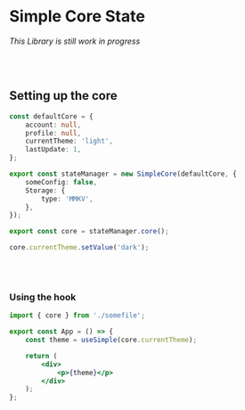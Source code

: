 # Simple Core State

_This Library is still work in progress_

<br>
<br>

## **Setting up the core**

```ts
const defaultCore = {
	account: null,
	profile: null,
	currentTheme: 'light',
	lastUpdate: 1,
};

export const stateManager = new SimpleCore(defaultCore, {
	someConfig: false,
	Storage: {
		type: 'MMKV',
	},
});

export const core = stateManager.core();

core.currentTheme.setValue('dark');
```

<br>
<br>

### **Using the hook**

```jsx
import { core } from './somefile';

export const App = () => {
	const theme = useSimple(core.currentTheme);

	return (
		<div>
			<p>{theme}</p>
		</div>
	);
};
```
